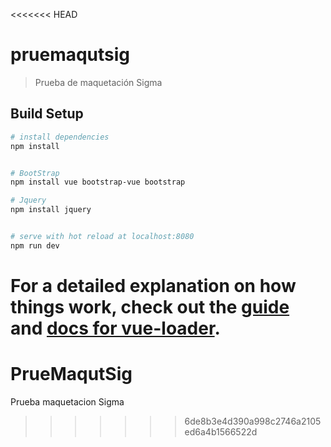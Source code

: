 <<<<<<< HEAD
# pruemaqutsig

> Prueba de maquetación Sigma

## Build Setup

``` bash
# install dependencies
npm install


# BootStrap
npm install vue bootstrap-vue bootstrap

# Jquery
npm install jquery


# serve with hot reload at localhost:8080
npm run dev
```

For a detailed explanation on how things work, check out the [guide](http://vuejs-templates.github.io/webpack/) and [docs for vue-loader](http://vuejs.github.io/vue-loader).
=======
# PrueMaqutSig
Prueba maquetacion Sigma
>>>>>>> 6de8b3e4d390a998c2746a2105ed6a4b1566522d
